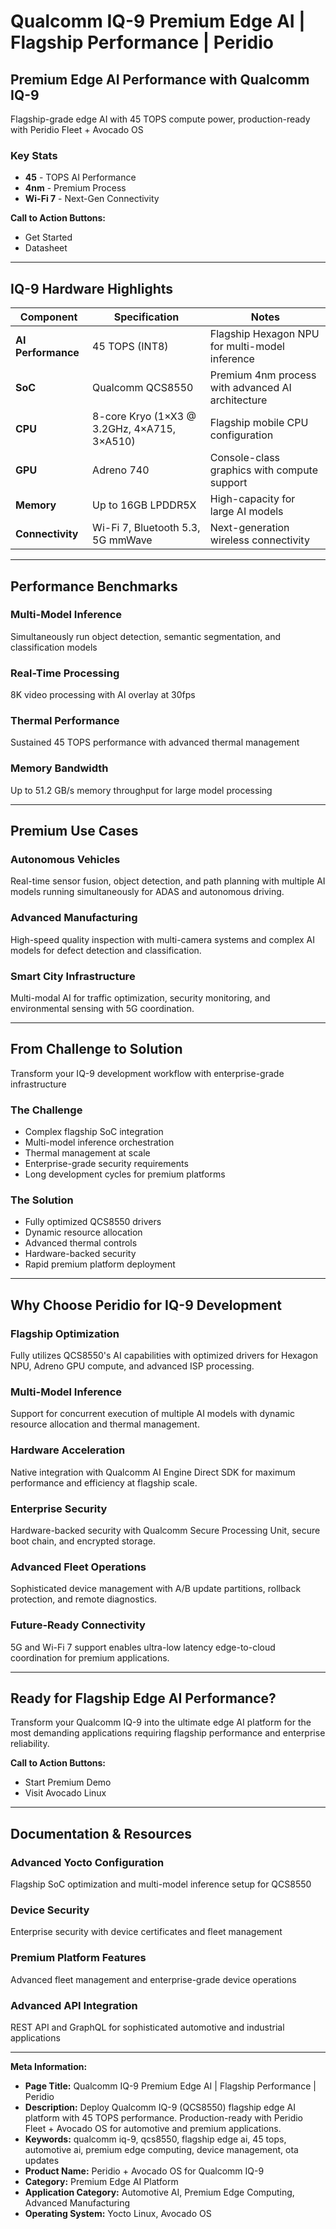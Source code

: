 # Qualcomm IQ-9 Premium Edge AI | Flagship Performance | Peridio

## Premium Edge AI Performance with Qualcomm IQ-9

Flagship-grade edge AI with 45 TOPS compute power, production-ready with Peridio Fleet + Avocado OS

### Key Stats
- **45** - TOPS AI Performance
- **4nm** - Premium Process
- **Wi-Fi 7** - Next-Gen Connectivity

**Call to Action Buttons:**
- Get Started
- Datasheet

---

## IQ-9 Hardware Highlights

| Component | Specification | Notes |
|-----------|---------------|-------|
| **AI Performance** | 45 TOPS (INT8) | Flagship Hexagon NPU for multi-model inference |
| **SoC** | Qualcomm QCS8550 | Premium 4nm process with advanced AI architecture |
| **CPU** | 8-core Kryo (1×X3 @ 3.2GHz, 4×A715, 3×A510) | Flagship mobile CPU configuration |
| **GPU** | Adreno 740 | Console-class graphics with compute support |
| **Memory** | Up to 16GB LPDDR5X | High-capacity for large AI models |
| **Connectivity** | Wi-Fi 7, Bluetooth 5.3, 5G mmWave | Next-generation wireless connectivity |

---

## Performance Benchmarks

### Multi-Model Inference
Simultaneously run object detection, semantic segmentation, and classification models

### Real-Time Processing
8K video processing with AI overlay at 30fps

### Thermal Performance
Sustained 45 TOPS performance with advanced thermal management

### Memory Bandwidth
Up to 51.2 GB/s memory throughput for large model processing

---

## Premium Use Cases

### Autonomous Vehicles
Real-time sensor fusion, object detection, and path planning with multiple AI models running simultaneously for ADAS and autonomous driving.

### Advanced Manufacturing
High-speed quality inspection with multi-camera systems and complex AI models for defect detection and classification.

### Smart City Infrastructure
Multi-modal AI for traffic optimization, security monitoring, and environmental sensing with 5G coordination.

---

## From Challenge to Solution
Transform your IQ-9 development workflow with enterprise-grade infrastructure

### The Challenge
- Complex flagship SoC integration
- Multi-model inference orchestration
- Thermal management at scale
- Enterprise-grade security requirements
- Long development cycles for premium platforms

### The Solution
- Fully optimized QCS8550 drivers
- Dynamic resource allocation
- Advanced thermal controls
- Hardware-backed security
- Rapid premium platform deployment

---

## Why Choose Peridio for IQ-9 Development

### Flagship Optimization
Fully utilizes QCS8550's AI capabilities with optimized drivers for Hexagon NPU, Adreno GPU compute, and advanced ISP processing.

### Multi-Model Inference
Support for concurrent execution of multiple AI models with dynamic resource allocation and thermal management.

### Hardware Acceleration
Native integration with Qualcomm AI Engine Direct SDK for maximum performance and efficiency at flagship scale.

### Enterprise Security
Hardware-backed security with Qualcomm Secure Processing Unit, secure boot chain, and encrypted storage.

### Advanced Fleet Operations
Sophisticated device management with A/B update partitions, rollback protection, and remote diagnostics.

### Future-Ready Connectivity
5G and Wi-Fi 7 support enables ultra-low latency edge-to-cloud coordination for premium applications.

---

## Ready for Flagship Edge AI Performance?

Transform your Qualcomm IQ-9 into the ultimate edge AI platform for the most demanding applications requiring flagship performance and enterprise reliability.

**Call to Action Buttons:**
- Start Premium Demo
- Visit Avocado Linux

---

## Documentation & Resources

### Advanced Yocto Configuration
Flagship SoC optimization and multi-model inference setup for QCS8550

### Device Security
Enterprise security with device certificates and fleet management

### Premium Platform Features
Advanced fleet management and enterprise-grade device operations

### Advanced API Integration
REST API and GraphQL for sophisticated automotive and industrial applications

---

**Meta Information:**
- **Page Title:** Qualcomm IQ-9 Premium Edge AI | Flagship Performance | Peridio
- **Description:** Deploy Qualcomm IQ-9 (QCS8550) flagship edge AI platform with 45 TOPS performance. Production-ready with Peridio Fleet + Avocado OS for automotive and premium applications.
- **Keywords:** qualcomm iq-9, qcs8550, flagship edge ai, 45 tops, automotive ai, premium edge computing, device management, ota updates
- **Product Name:** Peridio + Avocado OS for Qualcomm IQ-9
- **Category:** Premium Edge AI Platform
- **Application Category:** Automotive AI, Premium Edge Computing, Advanced Manufacturing
- **Operating System:** Yocto Linux, Avocado OS